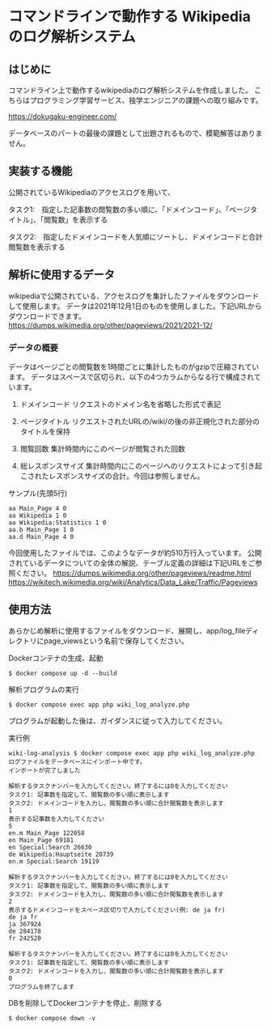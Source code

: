 # コマンドラインで動作する Wikipedia のログ解析システム

## はじめに

コマンドライン上で動作するwikipediaのログ解析システムを作成しました。
こちらはプログラミング学習サービス、独学エンジニアの課題への取り組みです。

https://dokugaku-engineer.com/

データベースのパートの最後の課題として出題されるもので、模範解答はありません。

## 実装する機能

  公開されているWikipediaのアクセスログを用いて、

  タスク1:　指定した記事数の閲覧数の多い順に、「ドメインコード」、「ページタイトル」、「閲覧数」を表示する

  タスク2:　指定したドメインコードを人気順にソートし、ドメインコードと合計閲覧数を表示する

## 解析に使用するデータ

wikipediaで公開されている、アクセスログを集計したファイルをダウンロードして使用します。
データは2021年12月1日のものを使用しました。下記URLからダウンロードできます。
https://dumps.wikimedia.org/other/pageviews/2021/2021-12/

### データの概要

データはページごとの閲覧数を1時間ごとに集計したものがgzipで圧縮されています。
データはスペースで区切られ、以下の4つカラムからなる行で構成されています。

1. ドメインコード
    リクエストのドメイン名を省略した形式で表記

2. ページタイトル
    リクエストされたURLの/wiki/の後の非正規化された部分のタイトルを保持

3. 閲覧回数
    集計時間内にこのページが閲覧された回数

4. 総レスポンスサイズ
    集計時間内にこのページへのリクエストによって引き起こされたレスポンスサイズの合計。今回は参照しません。

サンプル(先頭5行)

```text
aa Main_Page 4 0
aa Wikipedia 1 0
aa Wikipedia:Statistics 1 0
aa.b Main_Page 1 0
aa.d Main_Page 4 0
```

今回使用したファイルでは、このようなデータが約510万行入っています。
公開されているデータについての全体の解説、テーブル定義の詳細は下記URLをご参照ください。
https://dumps.wikimedia.org/other/pageviews/readme.html
https://wikitech.wikimedia.org/wiki/Analytics/Data_Lake/Traffic/Pageviews

## 使用方法

あらかじめ解析に使用するファイルをダウンロード、展開し、app/log_fileディレクトリにpage_viewsという名前で保存してください。

Dockerコンテナの生成、起動

```text
$ docker compose up -d --build
```

解析プログラムの実行

```text
$ docker compose exec app php wiki_log_analyze.php
```

プログラムが起動した後は、ガイダンスに従って入力してください。

実行例

```text
wiki-log-analysis $ docker compose exec app php wiki_log_analyze.php
ログファイルをデータベースにインポート中です。
インポートが完了しました

解析するタスクナンバーを入力してください。終了するには0を入力してください
タスク1: 記事数を指定して、閲覧数の多い順に表示します
タスク2: ドメインコードを入力し、閲覧数の多い順に合計閲覧数を表示します
1
表示する記事数を入力してください
5
en.m Main_Page 122058
en Main_Page 69181
en Special:Search 26630
de Wikipedia:Hauptseite 20739
en.m Special:Search 19119

解析するタスクナンバーを入力してください。終了するには0を入力してください
タスク1: 記事数を指定して、閲覧数の多い順に表示します
タスク2: ドメインコードを入力し、閲覧数の多い順に合計閲覧数を表示します
2
表示するドメインコードをスペース区切りで入力してください(例: de ja fr)
de ja fr
ja 367924
de 284178
fr 242520

解析するタスクナンバーを入力してください。終了するには0を入力してください
タスク1: 記事数を指定して、閲覧数の多い順に表示します
タスク2: ドメインコードを入力し、閲覧数の多い順に合計閲覧数を表示します
0
プログラムを終了します
```

DBを削除してDockerコンテナを停止、削除する

```text
$ docker compose down -v
```
